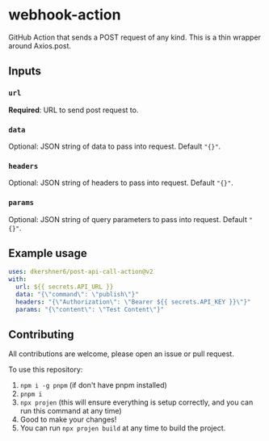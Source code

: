 # webhook-action

GitHub Action that sends a POST request of any kind. This is a thin wrapper around Axios.post.

## Inputs

### `url`

**Required**: URL to send post request to.

### `data`

Optional: JSON string of data to pass into request. Default `"{}"`.

### `headers`

Optional: JSON string of headers to pass into request. Default `"{}"`.

### `params`

Optional: JSON string of query parameters to pass into request. Default `"{}"`.


## Example usage

```yaml
uses: dkershner6/post-api-call-action@v2
with:
  url: ${{ secrets.API_URL }}
  data: "{\"command\": \"publish\"}"
  headers: "{\"Authorization\": \"Bearer ${{ secrets.API_KEY }}\"}"
  params: "{\"content\": \"Test Content\"}"
```


## Contributing

All contributions are welcome, please open an issue or pull request.

To use this repository:
1. `npm i -g pnpm` (if don't have pnpm installed)
2. `pnpm i`
3. `npx projen` (this will ensure everything is setup correctly, and you can run this command at any time)
4. Good to make your changes!
5. You can run `npx projen build` at any time to build the project.
